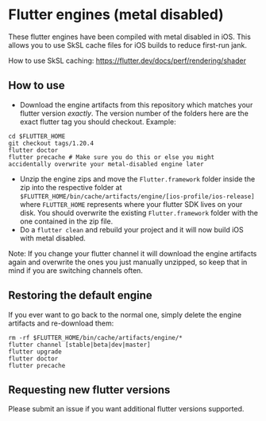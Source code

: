 # Flutter engines (metal disabled)

These flutter engines have been compiled with metal disabled in iOS. This allows you to use SkSL cache files for iOS builds to reduce first-run jank.

How to use SkSL caching: https://flutter.dev/docs/perf/rendering/shader

## How to use

* Download the engine artifacts from this repository which matches your flutter version *exactly*. The version number of the folders here are the exact flutter tag you should checkout. Example:
```
cd $FLUTTER_HOME
git checkout tags/1.20.4
flutter doctor
flutter precache # Make sure you do this or else you might accidentally overwrite your metal-disabled engine later
```
* Unzip the engine zips and move the `Flutter.framework` folder inside the zip into the respective folder at `$FLUTTER_HOME/bin/cache/artifacts/engine/[ios-profile/ios-release]` where `FLUTTER_HOME` represents where your flutter SDK lives on your disk. You should overwrite the existing `Flutter.framework` folder with the one contained in the zip file.
* Do a `flutter clean` and rebuild your project and it will now build iOS with metal disabled.

Note: If you change your flutter channel it will download the engine artifacts again and overwrite the ones you just manually unzipped, so keep that in mind if you are switching channels often.

## Restoring the default engine

If you ever want to go back to the normal one, simply delete the engine artifacts and re-download them:
```
rm -rf $FLUTTER_HOME/bin/cache/artifacts/engine/*
flutter channel [stable|beta|dev|master]
flutter upgrade
flutter doctor
flutter precache
```

## Requesting new flutter versions

Please submit an issue if you want additional flutter versions supported.
